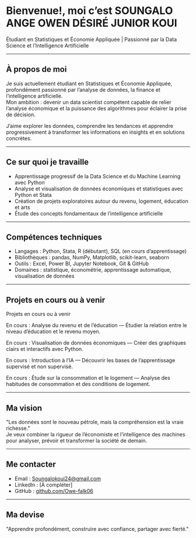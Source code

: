 # Bienvenue!, moi c’est SOUNGALO ANGE OWEN DÉSIRÉ JUNIOR KOUI

Étudiant en Statistiques et Économie Appliquée | Passionné par la Data Science et l’Intelligence Artificielle

---

## À propos de moi
Je suis actuellement étudiant en Statistiques et Économie Appliquée, profondément passionné par l’analyse de données, la finance et l’intelligence artificielle.  
Mon ambition : devenir un data scientist compétent capable de relier l’analyse économique et la puissance des algorithmes pour éclairer la prise de décision.

J’aime explorer les données, comprendre les tendances et apprendre progressivement à transformer les informations en insights et en solutions concrètes.

---

## Ce sur quoi je travaille
- Apprentissage progressif de la Data Science et du Machine Learning avec Python  
- Analyse et visualisation de données économiques et statistiques avec Python et Stata  
- Création de projets exploratoires autour du revenu, logement, éducation et arts  
- Étude des concepts fondamentaux de l’intelligence artificielle  

---

## Compétences techniques
- Langages : Python, Stata, R (débutant), SQL (en cours d’apprentissage)  
- Bibliothèques : pandas, NumPy, Matplotlib, scikit-learn, seaborn  
- Outils : Excel, Power BI, Jupyter Notebook, Git & GitHub  
- Domaines : statistique, économétrie, apprentissage automatique, visualisation de données  

---

## Projets en cours ou à venir
Projets en cours ou à venir

En cours : Analyse du revenu et de l’éducation — Étudier la relation entre le niveau d’éducation et le revenu moyen.

En cours : Visualisation de données économiques — Créer des graphiques clairs et interactifs avec Python.

En cours : Introduction à l’IA — Découvrir les bases de l’apprentissage supervisé et non supervisé.

En cours : Étude sur la consommation et le logement — Analyse des habitudes de consommation et des conditions de logement.



---

## Ma vision
"Les données sont le nouveau pétrole, mais la compréhension est la vraie richesse."  
Je veux combiner la rigueur de l’économiste et l’intelligence des machines pour analyser, prévoir et transformer la société de demain.

---

## Me contacter
- Email : [Soungalokoui24@gmail.com](mailto:Soungalokoui24@gmail.com)  
- LinkedIn : [À compléter]  
- GitHub : [github.com/Owe-falk06](https://github.com/Owe-falk06)

---

## Ma devise
"Apprendre profondément, construire avec confiance, partager avec fierté."


